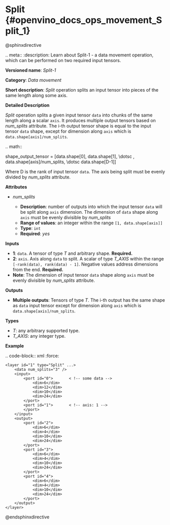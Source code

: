 # Split {#openvino_docs_ops_movement_Split_1}

@sphinxdirective

.. meta::
  :description: Learn about Split-1 - a data movement operation, 
                which can be performed on two required input tensors.

**Versioned name**: *Split-1*

**Category**: *Data movement*

**Short description**: *Split* operation splits an input tensor into pieces of the same length along some axis.

**Detailed Description**

*Split* operation splits a given input tensor ``data`` into chunks of the same length along a scalar ``axis``. It produces multiple output tensors based on *num_splits* attribute.
The i-th output tensor shape is equal to the input tensor ``data`` shape, except for dimension along ``axis`` which is ``data.shape[axis]/num_splits``.

.. math::

   shape\_output\_tensor = [data.shape[0], data.shape[1], \dotsc , data.shape[axis]/num\_splits, \dotsc data.shape[D-1]]


Where D is the rank of input tensor ``data``. The axis being split must be evenly divided by *num_splits* attribute.

**Attributes**

* *num_splits*

  * **Description**: number of outputs into which the input tensor ``data`` will be split along ``axis`` dimension. The dimension of ``data`` shape along ``axis`` must be evenly divisible by *num_splits*
  * **Range of values**: an integer within the range ``[1, data.shape[axis]]``
  * **Type**: ``int``
  * **Required**: *yes*

**Inputs**

* **1**: ``data``. A tensor of type *T* and arbitrary shape. **Required.**
* **2**: ``axis``. Axis along ``data`` to split. A scalar of type *T_AXIS* within the range ``[-rank(data), rank(data) - 1]``. Negative values address dimensions from the end. **Required.**
* **Note**: The dimension of input tensor ``data`` shape along ``axis`` must be evenly divisible by *num_splits* attribute.

**Outputs**

* **Multiple outputs**: Tensors of type *T*. The i-th output has the same shape as ``data`` input tensor except for dimension along ``axis`` which is ``data.shape[axis]/num_splits``.

**Types**

* *T*: any arbitrary supported type.
* *T_AXIS*: any integer type.

**Example**

.. code-block:: xml
   :force:

    <layer id="1" type="Split" ...>
        <data num_splits="3" />
        <input>
            <port id="0">       < !-- some data -->
                <dim>6</dim>
                <dim>12</dim>
                <dim>10</dim>
                <dim>24</dim>
            </port>
            <port id="1">       < !-- axis: 1 -->
            </port>
        </input>
        <output>
            <port id="2">
                <dim>6</dim>
                <dim>4</dim>
                <dim>10</dim>
                <dim>24</dim>
            </port>
            <port id="3">
                <dim>6</dim>
                <dim>4</dim>
                <dim>10</dim>
                <dim>24</dim>
            </port>
            <port id="4">
                <dim>6</dim>
                <dim>4</dim>
                <dim>10</dim>
                <dim>24</dim>
            </port>
        </output>
    </layer>

@endsphinxdirective
